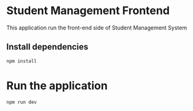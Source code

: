 # Student Management Frontend
This application run the front-end side of Student Management System
## Install dependencies
```sh
npm install
```
# Run the application
```sh
npm run dev
```


